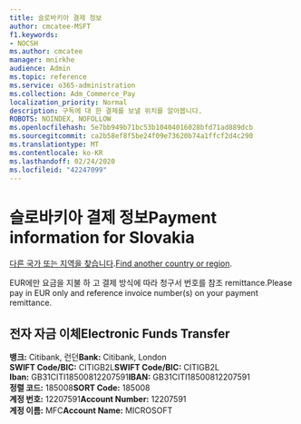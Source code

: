 ```yaml
---
title: 슬로바키아 결제 정보
author: cmcatee-MSFT
f1.keywords:
- NOCSH
ms.author: cmcatee
manager: mnirkhe
audience: Admin
ms.topic: reference
ms.service: o365-administration
ms.collection: Adm_Commerce_Pay
localization_priority: Normal
description: 구독에 대 한 결제를 보낼 위치를 알아봅니다.
ROBOTS: NOINDEX, NOFOLLOW
ms.openlocfilehash: 5e7bb949b71bc53b10404016028bfd71ad889dcb
ms.sourcegitcommit: ca2b58ef8f5be24f09e73620b74a1ffcf2d4c290
ms.translationtype: MT
ms.contentlocale: ko-KR
ms.lasthandoff: 02/24/2020
ms.locfileid: "42247099"
---
```

# <a name="payment-information-for-slovakia"></a><span data-ttu-id="dda86-103">슬로바키아 결제 정보</span><span class="sxs-lookup"><span data-stu-id="dda86-103">Payment information for Slovakia</span></span>

<span data-ttu-id="dda86-104">[다른 국가 또는 지역을 찾습니다](../billing-and-payments/pay-for-your-subscription.md).</span><span class="sxs-lookup"><span data-stu-id="dda86-104">[Find another country or region](../billing-and-payments/pay-for-your-subscription.md).</span></span>

<span data-ttu-id="dda86-105">EUR에만 요금을 지불 하 고 결제 방식에 따라 청구서 번호를 참조 remittance.</span><span class="sxs-lookup"><span data-stu-id="dda86-105">Please pay in EUR only and reference invoice number(s) on your payment remittance.</span></span>

## <a name="electronic-funds-transfer"></a><span data-ttu-id="dda86-106">전자 자금 이체</span><span class="sxs-lookup"><span data-stu-id="dda86-106">Electronic Funds Transfer</span></span>

<span data-ttu-id="dda86-107">**뱅크:** Citibank, 런던</span><span class="sxs-lookup"><span data-stu-id="dda86-107">**Bank:** Citibank, London</span></span>  
<span data-ttu-id="dda86-108">**SWIFT Code/BIC:** CITIGB2L</span><span class="sxs-lookup"><span data-stu-id="dda86-108">**SWIFT Code/BIC:** CITIGB2L</span></span>  
<span data-ttu-id="dda86-109">**Iban:** GB31CITI18500812207591</span><span class="sxs-lookup"><span data-stu-id="dda86-109">**IBAN:** GB31CITI18500812207591</span></span>  
<span data-ttu-id="dda86-110">**정렬 코드:** 185008</span><span class="sxs-lookup"><span data-stu-id="dda86-110">**SORT Code:** 185008</span></span>  
<span data-ttu-id="dda86-111">**계정 번호:** 12207591</span><span class="sxs-lookup"><span data-stu-id="dda86-111">**Account Number:** 12207591</span></span>  
<span data-ttu-id="dda86-112">**계정 이름:** MFC</span><span class="sxs-lookup"><span data-stu-id="dda86-112">**Account Name:** MICROSOFT</span></span>